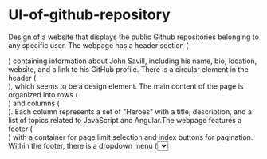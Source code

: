 # UI-of-github-repository
Design of a website that displays the public Github repositories belonging to any specific user.
The webpage has a header section (<div class="head">) containing information about John Savill, including his name, bio, location, website, and a link to his GitHub profile.
There is a circular element in the header (<div class="circle">), which seems to be a design element.
The main content of the page is organized into rows (<div class="row1">) and columns (<div class="col">). Each column represents a set of "Heroes" with a title, description, and a list of topics related to JavaScript and Angular.The webpage features a footer (<div class="footer">) with a container for page limit selection and index buttons for pagination.
Within the footer, there is a dropdown menu (<select>) for selecting the number of repositories to display and index buttons for navigating between pages. The page includes JavaScript files (<script> tags) for functionality, including a custom script (script.js) and dependencies such as jQuery and Bootstrap.It's important to note that there is a duplicate inclusion of the jQuery library; you may consider removing one of them to avoid redundancy.The Bootstrap and Popper.js libraries are also included for styling and additional functionality.
The code seems to be a part of a larger project aimed at presenting GitHub repository information in a user-friendly manner.

